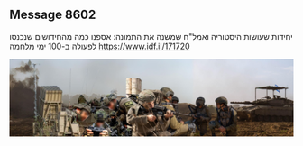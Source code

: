## Message 8602

יחידות שעושות היסטוריה ואמל"ח שמשנה את התמונה: 
אספנו כמה מהחידושים שנכנסו לפעולה ב-100 ימי מלחמה
https://www.idf.il/171720

![Photo](./8602/8602_photo.jpg)
